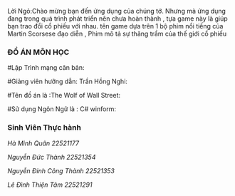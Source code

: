Lời Ngỏ:Chào mừng bạn đến ứng dụng của chúng  tớ. Nhưng mà ứng dụng đang trong quá trình phát triển nên chưa hoàn thành , tựa game này là giúp bạn trao đổi cổ phiếu với nhau. tên game dựa trên 1 bộ phim nổi tiếng của Martin Scorsese đạo diễn , Phim mô tả sự thăng trầm của thế giới cổ phiếu

### ĐỒ ÁN MÔN HỌC 
#Lập Trình mạng căn bản:

#Giảng viên hưỡng dẫn: Trần Hồng Nghi:

#Tên đồ án là :The Wolf of Wall Street:

#Sử dụng Ngôn Ngữ là : C# winform:

### Sinh Viên Thực hành
_Hà Minh Quân             22521177_

_Nguyễn Đức Thành         22521354_

_Nguyễn Đinh Công Thành   22521353_

_Lê Đình Thiện Tâm        22521291_
